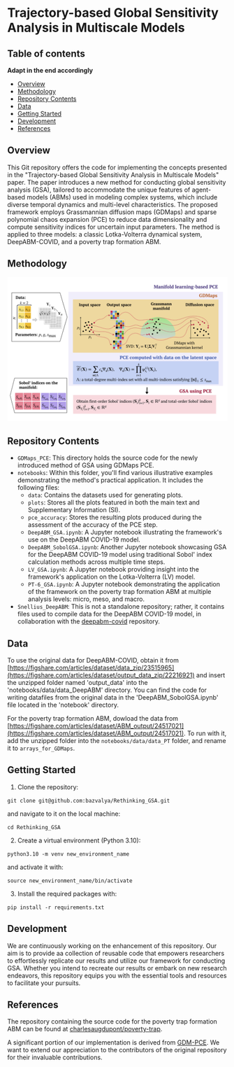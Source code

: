 # Trajectory-based Global Sensitivity Analysis in Multiscale Models

## Table of contents

**Adapt in the end accordingly**

- [Overview](#overview)
- [Methodology](#methodology)
- [Repository Contents](#repository-contents)
- [Data](#data)
- [Getting Started](#getting-started)
- [Development](#development)
- [References](#references)

## Overview
This Git repository offers the code for implementing the concepts presented in the "Trajectory-based Global Sensitivity Analysis in Multiscale Models" paper. The paper introduces a new method for conducting global sensitivity analysis (GSA), tailored to accommodate the unique features of agent-based models (ABMs) used in modeling complex systems, which include diverse temporal dynamics and multi-level characteristics. The proposed framework employs Grassmannian diffusion maps (GDMaps) and sparse polynomial chaos expansion (PCE) to reduce data dimensionality and compute sensitivity indices for uncertain input parameters. The method is applied to three models: a classic Lotka-Volterra dynamical system, DeepABM-COVID, and a poverty trap formation ABM. 

## Methodology

<p align="center">
  <img width="1000" src="repository_files/GSA_GDMaps_PCE_pipeline.jpg">
</p>

## Repository Contents

- `GDMaps_PCE`: This directory holds the source code for the newly introduced method of GSA using GDMaps PCE.
- `notebooks`: Within this folder, you'll find various illustrative examples demonstrating the method's practical application. It includes the following files:
  - `data`: Contains the datasets used for generating plots.
  - `plots`: Stores all the plots featured in both the main text and Supplementary Information (SI).
  - `pce_accuracy`: Stores the resulting plots produced during the assessment of the accuracy of the PCE step.
  - `DeepABM_GSA.ipynb`: A Jupyter notebook illustrating the framework's use on the DeepABM COVID-19 model.
  - `DeepABM_SobolGSA.ipynb`: Another Jupyter notebook showcasing GSA for the DeepABM COVID-19 model using traditional Sobol' index calculation methods across multiple time steps.
  - `LV_GSA.ipynb`: A Jupyter notebook providing insight into the framework's application on the Lotka-Volterra (LV) model.
  - `PT-6_GSA.ipynb`:  A Jupyter notebook demonstrating the application of the framework on the poverty trap formation ABM at multiple analysis levels: micro, meso, and macro.
- `Snellius_DeepABM`: This is not a standalone repository; rather, it contains files used to compile data for the DeepABM COVID-19 model, in collaboration with the [deepabm-covid](https://github.com/ayushchopra96/deepabm-covid.) repository.

## Data

To use the original data for DeepABM-COVID, obtain it from [https://figshare.com/articles/dataset/data_zip/23515965](https://figshare.com/articles/dataset/output_data_zip/22216921) and insert the unzipped folder named 'output_data' into the 'notebooks/data/data_DeepABM' directory. You can find the code for writing datafiles from the original data in the 'DeepABM_SobolGSA.ipynb' file located in the 'notebook' directory.

For the poverty trap formation ABM, dowload the data from [https://figshare.com/articles/dataset/ABM_output/24517021](https://figshare.com/articles/dataset/ABM_output/24517021). To run with it, add the unzipped folder into the `notebooks/data/data_PT` folder, and rename it to `arrays_for_GDMaps`.

## Getting Started

1. Clone the repository:
```
git clone git@github.com:bazvalya/Rethinking_GSA.git
```
and navigate to it on the local machine:
```
cd Rethinking_GSA
```
2. Create a virtual environment (Python 3.10):
```
python3.10 -m venv new_environment_name
```
and activate it with:
```
source new_environment_name/bin/activate
```
3. Install the required packages with:
```
pip install -r requirements.txt
```

## Development

We are continuously working on the enhancement of this repository. Our aim is to provide aa collection of reusable code that empowers researchers to effortlessly replicate our results and utilize our framework for conducting GSA. Whether you intend to recreate our results or embark on new research endeavors, this repository equips you with the essential tools and resources to facilitate your pursuits.

## References 

The repository containing the source code for the poverty trap formation ABM can be found at [charlesaugdupont/poverty-trap](https://github.com/charlesaugdupont/poverty-trap).

A significant portion of our implementation is derived from [GDM-PCE](https://github.com/katiana22/GDM-PCE). We want to extend our appreciation to the contributors of the original repository for their invaluable contributions.
